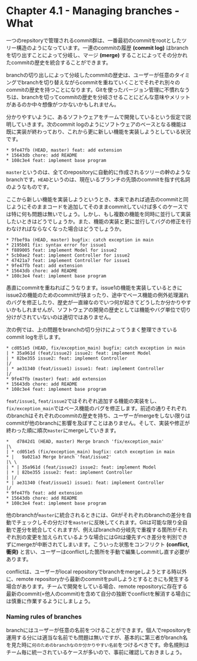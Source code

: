 Chapter 4.1 - Managing branches - What
=======

一つのrepsitoryで管理されるcommit群は、一番最初のcommitをrootとしたツリー構造のようになっています。一連のcommitの履歴 **(commit log)** はbranchを切り出すことによって分岐し、マージ **(merge)** することによってその分かれたcommitの歴史を統合することができます。

branchの切り出しによって分岐したcommitの歴史は、ユーザーが任意のタイミングでbranchを切り替えながらcommitを重ねていくことでそれぞれ別々のcommitの歴史を持つことになります。Gitを使ったバージョン管理に不慣れなうちは、branchを切ってcommitの歴史を分岐させることにどんな意味やメリットがあるのか中々想像がつかないかもしれません。

分かりやすいように、あるソフトウェアをチームで開発しているという仮定で説明していきます。次のcommit logのようにソフトウェアのベースとなる機能は既に実装が終わっており、これから更に新しい機能を実装しようとしている状況です。

```
* 9fe47fb (HEAD, master) feat: add extension
* 15643db chore: add README
* 108c3e4 feat: implement base program
```

`master`というのは、全てのrepositoryに自動的に作成されるツリーの幹のようなbranchです。`HEAD`というのは、現在いるブランチの先頭のcommitを指す代名詞のようなものです。

ここから新しい機能を実装しようというとき、本来であれば過去のcommitと同じようにそのままコードを追加してそのままcommitしていけば多くのケースでは特に何も問題は無いでしょう。しかし、もし複数の機能を同時に並行して実装したいときはどうでしょうか。また、機能の実装と更に並行してバグの修正を行わなければならなくなった場合はどうでしょうか。

```
* 7fbef9a (HEAD, master) bugfix: catch exception in main
* 2195b01 fix: syntax error for issue1
* f889005 feat: implement Model for issue2
* 5cb0ae2 feat: implement Controller for issue2
* 47421a7 feat: implement Controller for issue1
* 9fe47fb feat: add extension
* 15643db chore: add README
* 108c3e4 feat: implement base program
```

愚直にcommitを重ねればこうなります。issue1の機能を実装しているときにissue2の機能のためのcommitが挟まったり、途中でベース機能の例外処理漏れのバグを修正したり、歴史が一直線なのでいつ何が起きてどうしたか分かりやすいかもしれませんが、ソフトウェアの開発の歴史としては機能やバグ単位で切り分けがされていないのは適切ではありません。

次の例では、上の問題をbranchの切り分けによってうまく整理できているcommit logを示します。

```
* cd051e5 (HEAD, fix/exception_main) bugfix: catch exception in main
| * 35a961d (feat/issue2) issue2: feat: implement Model
| * 82be355 issue2: feat: implement Controller
|/  
| * ae31340 (feat/issue1) issue1: feat: implement Controller
|/  
* 9fe47fb (master) feat: add extension
* 15643db chore: add README
* 108c3e4 feat: implement base program
```

`feat/issue1`, `feat/issue2`ではそれぞれ追加する機能の実装をし、`fix/exception_main`ではベース機能のバグを修正します。前述の通りそれぞれのbranchはそれぞれのcommitの歴史を持ち、ユーザーがmergeをしない限りはcommitが他のbranchに影響を及ぼすことはありません。そして、実装や修正が終わった順に順次`master`にmergeしていきます。

```
*   d7842d1 (HEAD, master) Merge branch 'fix/exception_main'
|\  
| * cd051e5 (fix/exception_main) bugfix: catch exception in main
* |   9a021a3 Merge branch 'feat/issue2'
|\ \  
| * | 35a961d (feat/issue2) issue2: feat: implement Model
| * | 82be355 issue2: feat: implement Controller
| |/  
* | ae31340 (feat/issue1) issue1: feat: implement Controller
|/  
* 9fe47fb feat: add extension
* 15643db chore: add README
* 108c3e4 feat: implement base program
```

他のbranchが`master`に統合されるときには、Gitがそれぞれのbranchの差分を自動でチェックしその分だけを`master`に反映してくれます。Gitは可能な限り全自動で差分を統合してくれますが、例えばbranchの分岐先で重複する箇所がそれぞれ別の変更を加えられているような場合にはGitは優先すべき差分を判別できずにmergeが中断されてしまいます。こういった状態をコンフリクト **(conflict, 衝突)** と言い、ユーザーはconflictした箇所を手動で編集しcommitし直す必要があります。

conflictは、ユーザーがlocal repositoryでbranchをmergeしようとする時以外に、remote repositoryから最新のcommitをpullしようとするときにも発生する場合があります。チームで開発をしている場合、remote repositoryに存在する最新のcommit(=他人のcommit)を含めて自分の独断でconflictを解消する場合には慎重に作業するようにしましょう。

### Naming rules of branches

branchにはユーザーが任意の名前をつけることができます。個人でrepositoryを運用する分には適当な名前でも問題は無いですが、基本的に第三者がbranch名を見た時に`何のためのbranchなのか分かりやすい名前`をつけるべきです。命名規則はチーム毎に統一されているケースが多いので、事前に確認しておきましょう。